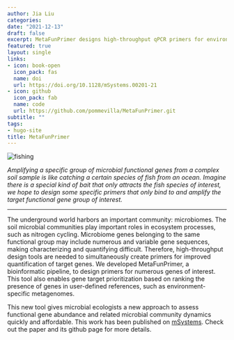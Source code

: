 ```yaml
---
author: Jia Liu
categories:
date: "2021-12-13"
draft: false
excerpt: MetaFunPrimer designs high-throughput qPCR primers for environmental abundant microbiome functional genes. 
featured: true
layout: single
links:
- icon: book-open
  icon_pack: fas
  name: doi
  url: https://doi.org/10.1128/mSystems.00201-21
- icon: github
  icon_pack: fab
  name: code
  url: https://github.com/pommevilla/MetaFunPrimer.git
subtitle: ""
tags:
- hugo-site
title: MetaFunPrimer
---
```


![fishing](fishing.jpg)

*Amplifying a specific group of microbial functional genes from a complex soil sample is like catching a certain species of fish from an ocean. Imagine there is a special kind of bait that only attracts the fish species of interest, we hope to design some specific primers that only bind to and amplify the target functional gene group of interest.*

---

The underground world harbors an important community: microbiomes. The soil microbial communities play important roles in ecosystem processes, such as nitrogen cycling. Microbiome genes belonging to the same functional group may include numerous
and variable gene sequences, making characterizing and quantifying difficult. Therefore, high-throughput design tools are needed to simultaneously create primers for improved quantification of target genes. We developed MetaFunPrimer, a bioinformatic pipeline, to design primers for numerous genes of interest. This tool also enables gene target prioritization based on ranking the presence of genes in
user-defined references, such as environment-specific metagenomes. 

This new tool gives microbial ecologists a new approach to assess functional gene abundance and related
microbial community dynamics quickly and affordable. This work has been published on [mSystems](https://journals.asm.org/doi/10.1128/mSystems.00201-21). Check out the paper and its github page for more details.
